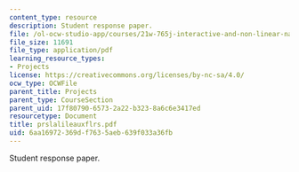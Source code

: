 ```yaml
---
content_type: resource
description: Student response paper.
file: /ol-ocw-studio-app/courses/21w-765j-interactive-and-non-linear-narrative-theory-and-practice-spring-2004/6aa16972369df7635aeb639f033a36fb_prslalileauxflrs.pdf
file_size: 11691
file_type: application/pdf
learning_resource_types:
- Projects
license: https://creativecommons.org/licenses/by-nc-sa/4.0/
ocw_type: OCWFile
parent_title: Projects
parent_type: CourseSection
parent_uid: 17f80790-6573-2a22-b323-8a6c6e3417ed
resourcetype: Document
title: prslalileauxflrs.pdf
uid: 6aa16972-369d-f763-5aeb-639f033a36fb
---
```

Student response paper.